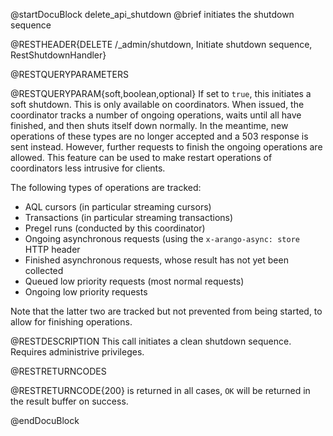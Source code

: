 
@startDocuBlock delete_api_shutdown
@brief initiates the shutdown sequence

@RESTHEADER{DELETE /_admin/shutdown, Initiate shutdown sequence, RestShutdownHandler}

@RESTQUERYPARAMETERS

@RESTQUERYPARAM{soft,boolean,optional}
If set to `true`, this initiates a soft shutdown. This is only available
on coordinators. When issued, the coordinator tracks a number of ongoing
operations, waits until all have finished, and then shuts itself down
normally. In the meantime, new operations of these types are no longer
accepted and a 503 response is sent instead. However, further requests
to finish the ongoing operations are allowed. This feature can be used
to make restart operations of coordinators less intrusive for clients.

The following types of operations are tracked:

 - AQL cursors (in particular streaming cursors)
 - Transactions (in particular streaming transactions)
 - Pregel runs (conducted by this coordinator)
 - Ongoing asynchronous requests (using the `x-arango-async: store` HTTP header
 - Finished asynchronous requests, whose result has not yet been
   collected
 - Queued low priority requests (most normal requests)
 - Ongoing low priority requests

Note that the latter two are tracked but not prevented from being
started, to allow for finishing operations.

@RESTDESCRIPTION
This call initiates a clean shutdown sequence. Requires administrive privileges.

@RESTRETURNCODES

@RESTRETURNCODE{200}
is returned in all cases, `OK` will be returned in the result buffer on success.

@endDocuBlock
